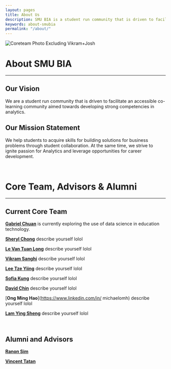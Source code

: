 ```yaml
---
layout: pages
title: About Us
description: SMU BIA is a student run community that is driven to facilitate an accessible co-learning community aimed towards developing strong competencies in analytics.
keywords: about-smubia
permalink: "/about/"
---
```


![Coreteam Photo Excluding Vikram+Josh](https://scontent-sit4-1.xx.fbcdn.net/v/t1.0-9/20622323_816108071894671_1241438410484188360_n.jpg?oh=44b0296c13320f1681536900551f17a9&oe=59F3C8CB)

# About SMU BIA
---

## Our Vision

We are a student run community that is driven to facilitate an accessible co-learning community aimed towards developing strong competencies in analytics.

## Our Mission Statement

We help students to acquire skills for building solutions for business problems through student collaboration. At the same time, we strive to ignite passion for Analytics and leverage opportunities for career development.

<br>

# Core Team, Advisors & Alumni
---

## Current Core Team

[**Gabriel Chuan**](https://www.linkedin.com/in/gabrielchuan/) is currently exploring the use of data science in education technology.

[**Sheryl Chong**](https://www.linkedin.com/in/sheryl-chong-26406585/) describe yourself lolol

[**Le Van Tuan Long**](https://www.linkedin.com/in/le-van-tuan-long-6512ab92/) describe yourself lolol

[**Vikram Sanghi**](https://www.linkedin.com/in/vikram-sanghi-676168102) describe yourself lolol

[**Lee Tze Yiing**](https://www.linkedin.com/in/lee-tze-yiing-86511b123/) describe yourself lolol

[**Sofia Kung**](https://www.linkedin.com/in/sofiakung/) describe yourself lolol

[**David Chin**](https://www.linkedin.com/in/davidckchin/) describe yourself lolol

[**Ong Ming Hao**](https://www.linkedin.com/in/
michaelomh) describe yourself lolol

[**Lam Ying Sheng**](https://www.linkedin.com/in/yingshenglam/) describe yourself lolol

<br>

## Alumni and Advisors

[**Ranon Sim**](https://www.linkedin.com/in/ranon-sim/)

[**Vincent Tatan**](https://www.linkedin.com/in/vincenttatan/)